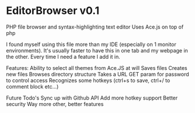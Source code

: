 # EditorBrowser v0.1
PHP file browser and syntax-highlighting text editor
Uses Ace.js on top of php

I found myself using this file more than my IDE (especially on 1 monitor environments).  It's usually faster to have this in one tab and my webpage in the other.  Every time I need a feature I add it in.

Features:
Ability to select all themes from Ace.JS at will
Saves files
Creates new files
Browses directory structure
Takes a URL GET param for password to control access
Recognizes some hotkeys (ctrl+s to save, ctrl+/ to comment block etc...)

Future Todo's
Sync up with Github API
Add more hotkey support
Better security
Way more other, better features
